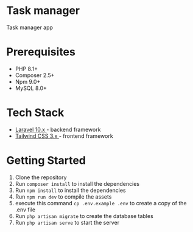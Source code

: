 # **Task manager**

Task manager app

# **Prerequisites**

- PHP 8.1+
- Composer 2.5+
- Npm 9.0+
- MySQL 8.0+

# **Tech Stack**

- [Laravel 10.x ](https://laravel.com/docs/10.x/installation) - backend framework
- [Tailwind CSS 3.x ](https://v2.tailwindcss.com/docs) - frontend framework


# **Getting Started**

1. Clone the repository
2. Run `composer install` to install the dependencies
3. Run `npm install` to install the dependencies
4. Run `npm run dev` to compile the assets
5. execute this command `cp .env.example .env` to create a copy of the .env file
6. Run `php artisan migrate` to create the database tables
7. Run `php artisan serve` to start the server

